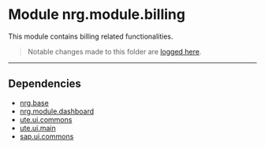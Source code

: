 # Module nrg.module.billing
This module contains billing related functionalities.

> Notable changes made to this folder are [logged here](doc/CHANGELOG.md).

***
## Dependencies
* [nrg.base](../../../../../ZEBASE/src/nrg/base/README.md)
* [nrg.module.dashboard](../../../../../ZEMOD_DSHB/src/nrg/module/dashboard/README.md)
* [ute.ui.commons](../../../../../ZECTRL_COMMONS/src/ute/ui/commons/README.md)
* [ute.ui.main](../../../../../ZECTRL_MAIN/src/ute/ui/main/README.md)
* [sap.ui.commons](https://github.com/SAP/openui5/tree/master/src/sap.ui.commons)
